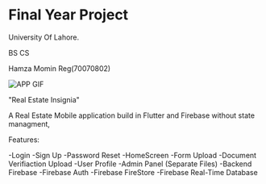 # Final Year Project

University Of Lahore.

BS CS

Hamza Momin 
Reg(70070802)

![APP GIF](https://user-images.githubusercontent.com/65024078/221367160-35d68ca7-fcf2-47f9-b2a6-443b60f7cede.gif)


"Real Estate Insignia"

A Real Estate Mobile application build in Flutter and Firebase without state managment,

Features:

-Login 
-Sign Up 
-Password Reset
-HomeScreen
-Form Upload
-Document Verifiaction Upload
-User Profile
-Admin Panel (Separate Files)
-Backend Firebase
-Firebase Auth
-Firebase FireStore
-Firebase Real-Time Database

